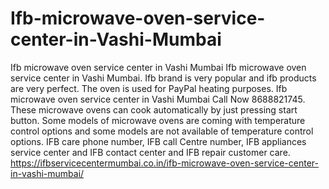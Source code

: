 # Ifb-microwave-oven-service-center-in-Vashi-Mumbai
Ifb microwave oven service center in Vashi Mumbai Ifb microwave oven service center in Vashi Mumbai. Ifb brand is very popular and ifb products are very perfect. The oven is used for PayPal heating purposes. Ifb microwave oven service center in Vashi Mumbai Call Now 8688821745. These microwave ovens can cook automatically by just pressing start button. Some models of microwave ovens are coming with temperature control options and some models are not available of temperature control options. IFB care phone number, IFB call Centre number, IFB appliances service center and IFB contact center and IFB repair customer care. https://ifbservicecentermumbai.co.in/ifb-microwave-oven-service-center-in-vashi-mumbai/
